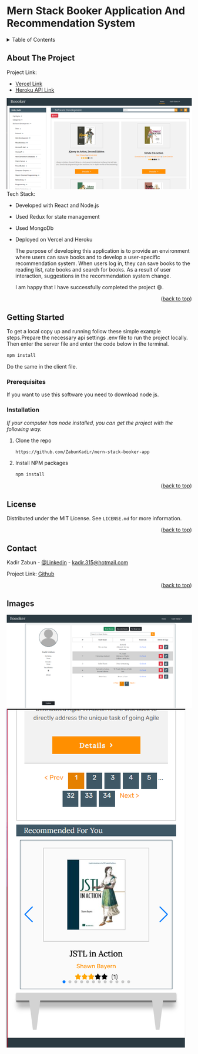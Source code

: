 # Mern Stack Booker Application And Recommendation System

<!-- TABLE OF CONTENTS -->
<details>
  <summary>Table of Contents</summary>
  <ol>
    <li>
      <a href="#about-the-project">About The Project</a>
    </li>
    <li>
      <a href="#getting-started">Getting Started</a>
      <ul>
        <li><a href="#prerequisites">Prerequisites</a></li>
        <li><a href="#installation">Installation</a></li>
      </ul>
    </li>
    <li><a href="#license">License</a></li>
    <li><a href="#contact">Contact</a></li>
    <li><a href="#images">Images</a></li>
  </ol>
</details>

<!-- ABOUT THE PROJECT -->

## About The Project

Project Link:

- [Vercel Link](https://mern-stack-booker-app.vercel.app/)
- [Heroku API Link](https://mern-stack-booker.herokuapp.com/)

![alt text](https://github.com/ZabunKadir/mern-stack-booker-app/blob/main/images/homepage.png)
Tech Stack:

- Developed with React and Node.js
- Used Redux for state management
- Used MongoDb
- Deployed on Vercel and Heroku

  The purpose of developing this application is to provide an environment where users can save books and to develop a user-specific recommendation system. When users log in, they can save books to the reading list, rate books and search for books. As a result of user interaction, suggestions in the recommendation system change.

  I am happy that I have successfully completed the project :smile:.

<p align="right">(<a href="#top">back to top</a>)</p>

<!-- GETTING STARTED -->

## Getting Started

To get a local copy up and running follow these simple example steps.Prepare the necessary api settings .env file to run the project locally. Then enter the server file and enter the code below in the terminal.

```sh
npm install
```

Do the same in the client file.

### Prerequisites

If you want to use this software you need to download node js.

### Installation

_If your computer has node installed, you can get the project with the following way._

1. Clone the repo
   ```sh
   https://github.com/ZabunKadir/mern-stack-booker-app
   ```
2. Install NPM packages
   ```sh
   npm install
   ```

<p align="right">(<a href="#top">back to top</a>)</p>

<!-- LICENSE -->

## License

Distributed under the MIT License. See `LICENSE.md` for more information.

<p align="right">(<a href="#top">back to top</a>)</p>

<!-- CONTACT -->

## Contact

Kadir Zabun - [@Linkedin](https://www.linkedin.com/in/kadirzabun/) - kadir.315@hotmail.com

Project Link: [Github](https://github.com/ZabunKadir/mern-stack-booker-app)

<p align="right">(<a href="#top">back to top</a>)</p>

## Images

![alt text](https://github.com/ZabunKadir/mern-stack-booker-app/blob/main/images/profilePage.png?raw=true)
![alt text](https://github.com/ZabunKadir/mern-stack-booker-app/blob/main/images/responsiveRecommendation.png?raw=true)
